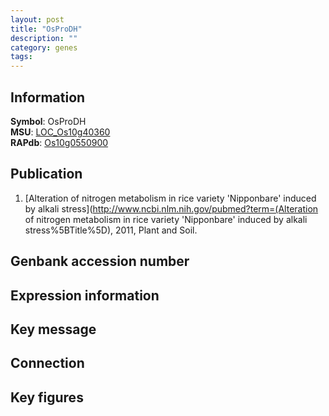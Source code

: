 ```yaml
---
layout: post
title: "OsProDH"
description: ""
category: genes
tags: 
---
```


## Information
__Symbol__: OsProDH  
__MSU__: [LOC_Os10g40360](http://rice.plantbiology.msu.edu/cgi-bin/ORF_infopage.cgi?orf=LOC_Os10g40360)  
__RAPdb__: [Os10g0550900](http://rapdb.dna.affrc.go.jp/viewer/gbrowse_details/irgsp1?name=Os10g0550900)  

## Publication
1. [Alteration of nitrogen metabolism in rice variety 'Nipponbare' induced by alkali stress](http://www.ncbi.nlm.nih.gov/pubmed?term=(Alteration of nitrogen metabolism in rice variety 'Nipponbare' induced by alkali stress%5BTitle%5D), 2011, Plant and Soil.

## Genbank accession number

## Expression information

## Key message

## Connection

## Key figures


